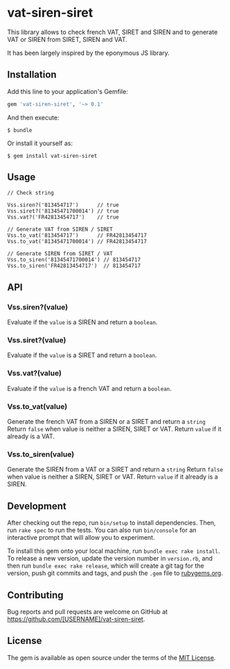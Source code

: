 # vat-siren-siret

This library allows to check french VAT, SIRET and SIREN and to generate VAT or SIREN from SIRET, SIREN and VAT.

It has been largely inspired by the eponymous JS library.

## Installation

Add this line to your application's Gemfile:

```ruby
gem 'vat-siren-siret', '~> 0.1'
```

And then execute:

    $ bundle

Or install it yourself as:

    $ gem install vat-siren-siret

## Usage

```
// Check string

Vss.siren?('813454717')      // true
Vss.siret?('81345471700014') // true
Vss.vat?('FR42813454717')    // true

// Generate VAT from SIREN / SIRET
Vss.to_vat('813454717')      // FR42813454717
Vss.to_vat('81345471700014') // FR42813454717

// Generate SIREN from SIRET / VAT
Vss.to_siren('81345471700014') // 813454717
Vss.to_siren('FR42813454717')  // 813454717
```

## API

### Vss.siren?(value)

Evaluate if the `value` is a SIREN and return a `boolean`.

### Vss.siret?(value)

Evaluate if the `value` is a SIRET and return a `boolean`.

### Vss.vat?(value)

Evaluate if the `value` is a french VAT and return a `boolean`.

### Vss.to_vat(value)

Generate the french VAT from a SIREN or a SIRET and return a `string`
Return `false` when value is neither a SIREN, SIRET or VAT.
Return `value` if it already is a VAT.

### Vss.to_siren(value)

Generate the SIREN from a VAT or a SIRET and return a `string`
Return `false` when value is neither a SIREN, SIRET or VAT.
Return `value` if it already is a SIREN.

## Development

After checking out the repo, run `bin/setup` to install dependencies. Then, run `rake spec` to run the tests. You can also run `bin/console` for an interactive prompt that will allow you to experiment.

To install this gem onto your local machine, run `bundle exec rake install`. To release a new version, update the version number in `version.rb`, and then run `bundle exec rake release`, which will create a git tag for the version, push git commits and tags, and push the `.gem` file to [rubygems.org](https://rubygems.org).

## Contributing

Bug reports and pull requests are welcome on GitHub at https://github.com/[USERNAME]/vat-siren-siret.

## License

The gem is available as open source under the terms of the [MIT License](http://opensource.org/licenses/MIT).
